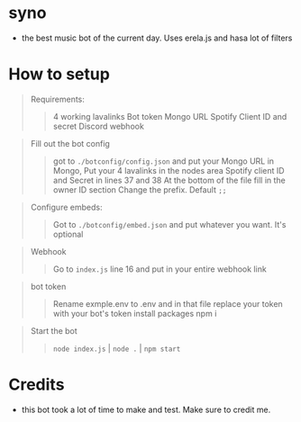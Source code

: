 # syno

- the best music bot of the current day. Uses erela.js and hasa lot of filters
#

# How to setup
> Requirements: 
>> 4 working lavalinks
>> Bot token
>> Mongo URL
>> Spotify Client ID and secret
>> Discord webhook

> Fill out the bot config
>> got to `./botconfig/config.json` and put your Mongo URL in Mongo,
>> Put your 4 lavalinks in the nodes area
>>Spotify client ID and Secret in lines 37 and 38
>> At the bottom of the file fill in the owner ID section
>> Change the prefix. Default `;;`

> Configure embeds:
>> Got to `./botconfig/embed.json` and put whatever you want. It's optional

> Webhook
>> Go to `index.js` line 16 and put in your entire webhook link

> bot token
>> Rename exmple.env to .env and in that file replace your token with your bot's token
> install packages
>> npm i

> Start the bot
>> `node index.js` | `node .` | `npm start`

#

# Credits
- this bot took a lot of time to make and test. Make sure to credit me. 
